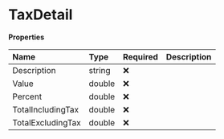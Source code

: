 # TaxDetail

**Properties**

| Name              | Type   | Required | Description |
| :---------------- | :----- | :------- | :---------- |
| Description       | string | ❌       |             |
| Value             | double | ❌       |             |
| Percent           | double | ❌       |             |
| TotalIncludingTax | double | ❌       |             |
| TotalExcludingTax | double | ❌       |             |

<!-- This file was generated by liblab | https://liblab.com/ -->
